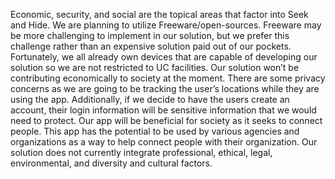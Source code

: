 Economic, security, and social are the topical areas that factor into Seek and Hide. We are planning to utilize Freeware/open-sources. Freeware may be more challenging to implement in our solution, but we prefer this challenge rather than an expensive solution paid out of our pockets. Fortunately, we all already own devices that are capable of developing our solution so we are not restricted to UC facilities. Our solution won’t be contributing economically to society at the moment. There are some privacy concerns as we are going to be tracking the user’s locations while they are using the app. Additionally, if we decide to have the users create an account, their login information will be sensitive information that we would need to protect. Our app will be beneficial for society as it seeks to connect people. This app has the potential to be used by various agencies and organizations as a way to help connect people with their organization. Our solution does not currently integrate professional, ethical, legal, environmental, and diversity and cultural factors.